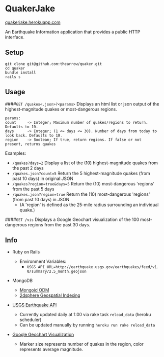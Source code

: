 QuakerJake
=====

[quakerjake.herokuapp.com](http://quakerjake.herokuapp.com)

An Earthquake Information application that provides a public HTTP interface.


Setup
-----
```
git clone git@github.com:thearrow/quaker.git
cd quaker
bundle install
rails s
```


Usage
-----
####`GET /quakes<.json>?<params>`
Displays an html list or json output of the highest-magnitude quakes or most-dangerous regions.
```
params:
count     -> Integer; Maximum number of quakes/regions to return. Defaults to 10.
days      -> Integer; (1 <= days <= 30). Number of days from today to look back. Defaults to 10.
region    -> Boolean; If true, return regions. If false or not present, returns quakes
```
Examples:
- `/quakes?days=2` Display a list of the (10) highest-magnitude quakes from the past 2 days
- `/quakes.json?count=5` Return the 5 highest-magnitude quakes (from past 10 days) in original JSON
- `/quakes?region=true&days=5` Return the (10) most-dangerous 'regions' from the past 5 days
- `/quakes.json?region=true` Return the (10) most-dangerous 'regions' (from past 10 days) in JSON
  - (A 'region' is defined as the 25-mile radius surrounding an individual quake.)

####`GET /vis`
Displays a Google Geochart visualization of the 100 most-dangerous regions from the past 30 days.


Info
-----
- Ruby on Rails
  - Environment Variables:
    - `USGS_API_URL=http://earthquake.usgs.gov/earthquakes/feed/v1.0/summary/2.5_month.geojson`

- MongoDB
  - [Mongoid ODM](http://mongoid.org)
  - [2dsphere Geospatial Indexing](http://docs.mongodb.org/manual/applications/geospatial-indexes)

- [USGS Earthquake API](http://earthquake.usgs.gov/earthquakes/feed/v1.0/geojson.php)
  - Currently updated daily at 1:00 via rake task `reload_data` (heroku scheduler)
  - Can be updated manually by running `heroku run rake reload_data`

- [Google Geochart Visualization](https://developers.google.com/chart/interactive/docs/gallery/geochart)
  - Marker size represents number of quakes in the region, color represents average magnitude.

